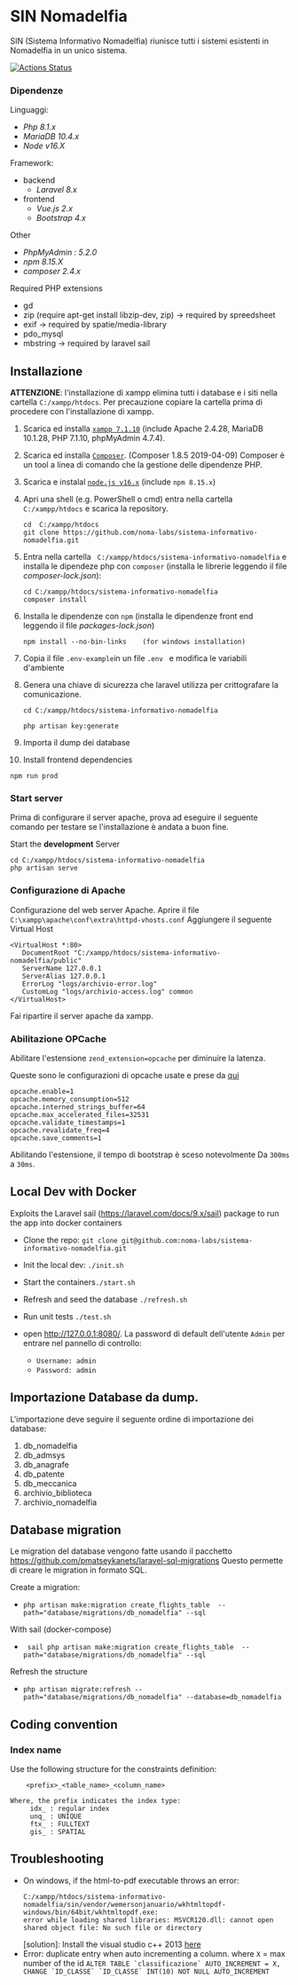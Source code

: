 # SIN Nomadelfia
SIN (Sistema Informativo Nomadelfia) riunisce tutti i sistemi esistenti in Nomadelfia in un unico sistema.

[![Actions Status](https://github.com/noma-labs/sin/workflows/tests/badge.svg)](https://github.com/noma-labs/sin/actions)

### Dipendenze

Linguaggi:
   - *Php 8.1.x* 
   - *MariaDB 10.4.x*
   - *Node v16.X*

Framework:
  
  - backend
      - *Laravel 8.x*
  - frontend
      - *Vue.js 2.x*
      - *Bootstrap  4.x*
  
Other
  - *PhpMyAdmin : 5.2.0*
  - *npm 8.15.X*
  - *composer 2.4.x*

Required PHP extensions
  - gd
  - zip (require apt-get install libzip-dev, zip) -> required by spreedsheet 
  - exif                                          -> required by spatie/media-library
  - pdo_mysql             
  - mbstring                                      -> required by laravel sail  

## Installazione
**ATTENZIONE**: l'installazione di xampp elimina tutti i database e i siti nella cartella `C:/xampp/htdocs`. Per precauzione copiare la cartella prima di procedere con l'installazione di xampp.

1. Scarica ed installa [`xampp 7.1.10`](https://www.apachefriends.org/it/index.html) (include Apache 2.4.28, MariaDB 10.1.28, PHP 7.1.10, phpMyAdmin 4.7.4).

2. Scarica ed installa [`Composer`](https://getcomposer.org/download/). (Composer 1.8.5 2019-04-09) Composer è un tool a linea di comando che la gestione delle dipendenze PHP.

3. Scarica e instalal [`node.js v16.x`](https://nodejs.org/it/download/) (include `npm 8.15.x`)

4. Apri una shell (e.g. PowerShell o cmd) entra nella cartella `C:/xampp/htdocs`  e scarica la repository.
    ```
    cd  C:/xampp/htdocs
    git clone https://github.com/noma-labs/sistema-informativo-nomadelfia.git
    ```

5. Entra nella cartella ` C:/xampp/htdocs/sistema-informativo-nomadelfia` e installa le dipendeze php con `composer` (installa le librerie leggendo il file _composer-lock.json_):
    ```
    cd C:/xampp/htdocs/sistema-informativo-nomadelfia
    composer install
    ```

6. Installa le dipendenze con `npm` (installa le dipendenze  front end leggendo il file _packages-lock.json_)
    ```
    npm install --no-bin-links    (for windows installation)
    ```

7. Copia il file `.env-example`in un file `.env ` e modifica le variabili d'ambiente

8. Genera una chiave di sicurezza che laravel utilizza per crittografare la comunicazione.
    
    ```
    cd C:/xampp/htdocs/sistema-informativo-nomadelfia
    
    php artisan key:generate
    ```

9. Importa il dump dei database

10. Install frontend dependencies
```
npm run prod
```

### Start server
Prima di configurare il server apache, prova ad eseguire il seguente comando per testare se l'installazione è andata a buon fine.

Start the **development** Server
```
cd C:/xampp/htdocs/sistema-informativo-nomadelfia
php artisan serve
```

### Configurazione di Apache
Configurazione del web server Apache.
Aprire il file  `C:\xampp\apache\conf\extra\httpd-vhosts.conf`
Aggiungere il seguente Virtual Host
```
<VirtualHost *:80>
   DocumentRoot "C:/xampp/htdocs/sistema-informativo-nomadelfia/public"
   ServerName 127.0.0.1
   ServerAlias 127.0.0.1
   ErrorLog "logs/archivio-error.log"
   CustomLog "logs/archivio-access.log" common
</VirtualHost>
```

Fai ripartire il server apache da xampp.

### Abilitazione OPCache

Abilitare l'estensione `zend_extension=opcache` per diminuire la latenza. 

Queste sono le configurazioni di opcache usate e prese da [qui](https://medium.com/appstract/make-your-laravel-app-fly-with-php-opcache-9948db2a5f93)

```aidl
opcache.enable=1
opcache.memory_consumption=512
opcache.interned_strings_buffer=64
opcache.max_accelerated_files=32531
opcache.validate_timestamps=1
opcache.revalidate_freq=4
opcache.save_comments=1
```

Abilitando l'estensione, il tempo di bootstrap è sceso notevolmente
Da `300ms` a `30ms`.

## Local Dev with Docker
Exploits the Laravel sail (https://laravel.com/docs/9.x/sail) package to run the app into docker containers

- Clone the repo: `git clone git@github.com:noma-labs/sistema-informativo-nomadelfia.git`
- Init the local dev: `./init.sh`
- Start the containers`./start.sh`
- Refresh and seed the database `./refresh.sh`
- Run unit tests `./test.sh`

- open http://127.0.0.1:8080/. La password di default dell'utente `Admin` per entrare nel pannello di controllo:
  - `Username: admin`
  - `Password: admin`

## Importazione Database da dump.

L'importazione deve seguire il seguente ordine di importazione dei database:
1.  db_nomadelfia
2.	db_admsys
3.	db_anagrafe
4.	db_patente
5.	db_meccanica
6.	archivio_biblioteca
7.	archivio_nomadelfia


## Database migration
Le migration del database vengono fatte usando il pacchetto  https://github.com/pmatseykanets/laravel-sql-migrations
Questo permette di creare le migration in formato SQL.

Create a migration:
- `php artisan make:migration create_flights_table  --path="database/migrations/db_nomadelfia" --sql`

With sail (docker-compose) 
- ` sail php artisan make:migration create_flights_table  --path="database/migrations/db_nomadelfia" --sql`

Refresh the structure
- `php artisan migrate:refresh --path="database/migrations/db_nomadelfia" --database=db_nomadelfia`

## Coding convention

### Index name
Use the following structure for the constraints definition:
```
    <prefix>_<table_name>_<column_name>

Where, the prefix indicates the index type:
     idx_ : regular index
     unq_ : UNIQUE
     ftx_ : FULLTEXT
     gis_ : SPATIAL
```

## Troubleshooting 
  - On windows, if the html-to-pdf executable throws an error:
    ```
    C:/xampp/htdocs/sistema-informativo-nomadelfia/sin/vendor/wemersonjanuario/wkhtmltopdf-windows/bin/64bit/wkhtmltopdf.exe: 
    error while loading shared libraries: MSVCR120.dll: cannot open shared object file: No such file or directory
    ```
    [solution]: Install the visual studio c++ 2013 [here](https://www.microsoft.com/it-it/download/details.aspx?id=40784)
  - Error: duplicate entry when auto incrementing a column. where `X` = max number of the id
 ```ALTER TABLE `classificazione` AUTO_INCREMENT = X, CHANGE `ID_CLASSE` `ID_CLASSE` INT(10) NOT NULL AUTO_INCREMENT```


